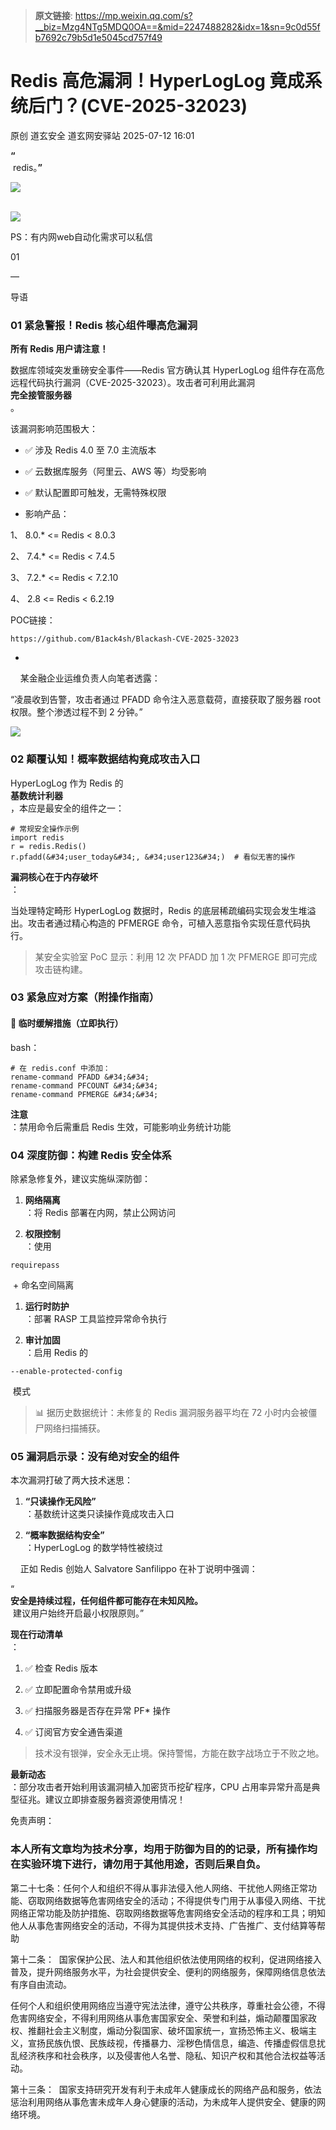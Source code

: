 > **原文链接**: https://mp.weixin.qq.com/s?__biz=Mzg4NTg5MDQ0OA==&mid=2247488282&idx=1&sn=9c0d55fb7692c79b5d1e5045cd757f49

#  Redis 高危漏洞！HyperLogLog 竟成系统后门？(CVE-2025-32023)  
原创 道玄安全  道玄网安驿站   2025-07-12 16:01  
  
**“**  
 redis。**”**  
  
![](https://mmbiz.qpic.cn/sz_mmbiz_png/L369x9IF3yPA9bic9zzTydWv4XTTHH2NAiamMp8Kxsh4s2lukPuyuwnia3NiaHkiaU8a3JGFhLvNnYvtLvHTFAd91Rw/640?wx_fmt=png&from=appmsg "")  
  
      
![](https://mmbiz.qpic.cn/sz_mmbiz_png/L369x9IF3yPMwVHx9iaPDKDhBJiajRW2DIdq0Wxe7JcpgKDia3zMfgicaaD6Auwn6Q3GGm2vI0eNh1Qic6OUhHMjE7g/640?wx_fmt=png&from=appmsg "")  
  
  
  
PS：有内网web自动化需求可以私信  
  
  
  
  
01  
  
—  
  
  
  
导语  
  
### 01 紧急警报！Redis 核心组件曝高危漏洞  
  
**所有 Redis 用户请注意！**  
  
数据库领域突发重磅安全事件——Redis 官方确认其 HyperLogLog 组件存在高危远程代码执行漏洞（CVE-2025-32023）。攻击者可利用此漏洞  
**完全接管服务器**  
。  
  
该漏洞影响范围极大：  
- ✅ 涉及 Redis 4.0 至 7.0 主流版本  
  
- ✅ 云数据库服务（阿里云、AWS 等）均受影响  
  
- ✅ 默认配置即可触发，无需特殊权限  
  
- 影响产品：  
  
1、 8.0.* <= Redis < 8.0.3  
  
2、 7.4.* <= Redis < 7.4.5  
  
3、 7.2.* <= Redis < 7.2.10  
  
4、 2.8 <= Redis < 6.2.19  
  
POC链接：  

```
https://github.com/B1ack4sh/Blackash-CVE-2025-32023
```

  
-   
    某金融企业运维负责人向笔者透露：  
  
“凌晨收到告警，攻击者通过 PFADD 命令注入恶意载荷，直接获取了服务器 root 权限。整个渗透过程不到 2 分钟。”  
  
![](https://mmbiz.qpic.cn/sz_mmbiz_png/L369x9IF3yNcYwHKP9KvtF5QKwmkBQSFibLicF9K95aztdyvSfZsk7hnxCGJMtf9HjdhTmVd2ZibiaR735xKkOHibZw/640?wx_fmt=png&from=appmsg "")  
### 02 颠覆认知！概率数据结构竟成攻击入口  
  
HyperLogLog 作为 Redis 的  
**基数统计利器**  
，本应是最安全的组件之一：  

```
# 常规安全操作示例
import redis
r = redis.Redis()
r.pfadd(&#34;user_today&#34;, &#34;user123&#34;)  # 看似无害的操作
```

  
**漏洞核心在于内存破坏**  
：  
  
当处理特定畸形 HyperLogLog 数据时，Redis 的底层稀疏编码实现会发生堆溢出。攻击者通过精心构造的 PFMERGE 命令，可植入恶意指令实现任意代码执行。  
> 某安全实验室 PoC 显示：利用 12 次 PFADD 加 1 次 PFMERGE 即可完成攻击链构建。  
  
### 03 紧急应对方案（附操作指南）  
#### 🚨 临时缓解措施（立即执行）  
  
bash：  

```
# 在 redis.conf 中添加：
rename-command PFADD &#34;&#34;
rename-command PFCOUNT &#34;&#34;
rename-command PFMERGE &#34;&#34;
```

  
**注意**  
：禁用命令后需重启 Redis 生效，可能影响业务统计功能  
### 04 深度防御：构建 Redis 安全体系  
  
除紧急修复外，建议实施纵深防御：  
1. **网络隔离**  
：将 Redis 部署在内网，禁止公网访问  
  
1. **权限控制**  
：使用   

```
requirepass
```

  
 + 命名空间隔离  
  
1. **运行时防护**  
：部署 RASP 工具监控异常命令执行  
  
1. **审计加固**  
：启用 Redis 的   

```
--enable-protected-config
```

  
 模式  
  
> 📊 据历史数据统计：未修复的 Redis 漏洞服务器平均在 72 小时内会被僵尸网络扫描捕获。  
  
### 05 漏洞启示录：没有绝对安全的组件  
  
本次漏洞打破了两大技术迷思：  
1. **“只读操作无风险”**  
：基数统计这类只读操作竟成攻击入口  
  
1. **“概率数据结构安全”**  
：HyperLogLog 的数学特性被绕过  
  
    正如 Redis 创始人 Salvatore Sanfilippo 在补丁说明中强调：  
  
“  
**安全是持续过程，任何组件都可能存在未知风险。**  
 建议用户始终开启最小权限原则。”  
  
**现在行动清单**  
：  
1. ✅ 检查 Redis 版本  
  
1. ✅ 立即配置命令禁用或升级  
  
1. ✅ 扫描服务器是否存在异常 PF* 操作  
  
1. ✅ 订阅官方安全通告渠道  
  
> 技术没有银弹，安全永无止境。保持警惕，方能在数字战场立于不败之地。  
  
  
**最新动态**  
：部分攻击者开始利用该漏洞植入加密货币挖矿程序，CPU 占用率异常升高是典型征兆。建议立即排查服务器资源使用情况！  
  
免责声明：  
### 本人所有文章均为技术分享，均用于防御为目的的记录，所有操作均在实验环境下进行，请勿用于其他用途，否则后果自负。  
  
第二十七条：任何个人和组织不得从事非法侵入他人网络、干扰他人网络正常功能、窃取网络数据等危害网络安全的活动；不得提供专门用于从事侵入网络、干扰网络正常功能及防护措施、窃取网络数据等危害网络安全活动的程序和工具；明知他人从事危害网络安全的活动，不得为其提供技术支持、广告推广、支付结算等帮助  
  
第十二条：  国家保护公民、法人和其他组织依法使用网络的权利，促进网络接入普及，提升网络服务水平，为社会提供安全、便利的网络服务，保障网络信息依法有序自由流动。  
  
任何个人和组织使用网络应当遵守宪法法律，遵守公共秩序，尊重社会公德，不得危害网络安全，不得利用网络从事危害国家安全、荣誉和利益，煽动颠覆国家政权、推翻社会主义制度，煽动分裂国家、破坏国家统一，宣扬恐怖主义、极端主义，宣扬民族仇恨、民族歧视，传播暴力、淫秽色情信息，编造、传播虚假信息扰乱经济秩序和社会秩序，以及侵害他人名誉、隐私、知识产权和其他合法权益等活动。  
  
第十三条：  国家支持研究开发有利于未成年人健康成长的网络产品和服务，依法惩治利用网络从事危害未成年人身心健康的活动，为未成年人提供安全、健康的网络环境。  
  
  
  
  
  
